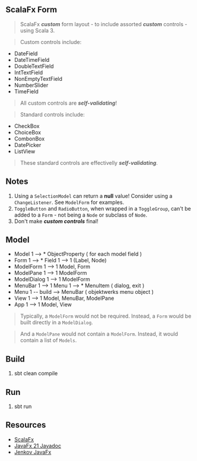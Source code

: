 ScalaFx Form
------------
>ScalaFx ***custom*** form layout - to include assorted ***custom*** controls - using Scala 3.

>Custom controls include:
* DateField
* DateTimeField
* DoubleTextField
* IntTextField
* NonEmptyTextField
* NumberSlider
* TimeField
> All custom controls are ***self-validating***!

>Standard controls include:
* CheckBox
* ChoiceBox
* CombonBox
* DatePicker
* ListView
>These standard controls are effectivelly ***self-validating***.

Notes
-----
1. Using a ```SelectionModel``` can return a **null** value! Consider using a ```ChangeListener```. See ```ModelForm``` for examples.
2. ```ToggleButton``` and ```RadioButton```, when wrapped in a ```ToggleGroup```, can't be added to a ```Form``` - not being a ```Node``` or subclass of ```Node```.
3. Don't make ***custom controls*** final!

Model
-----
* Model 1 --> * ObjectProperty ( for each model field )
* Form 1 --> * Field 1 --> 1 (Label, Node)
* ModelForm 1 --> 1 Model, Form
* ModelPane 1 --> 1 ModelForm
* ModelDialog 1 --> 1 ModelForm
* MenuBar 1 --> 1 Menu 1 --> * MenuItem ( dialog, exit )
* Menu 1 -- build --> MenuBar ( objektwerks menu object )
* View 1 --> 1 Model, MenuBar, ModelPane
* App 1 --> 1 Model, View

>Typically, a ```ModelForm``` would not be required. Instead, a ```Form``` would be built directly in a ```ModelDialog```.

>And a ```ModelPane``` would not contain a ```ModelForm```. Instead, it would contain a list of ```Models```.

Build
-----
1. sbt clean compile

Run
---
1. sbt run

Resources
---------
* [ScalaFx](https://www.scalafx.org/)
* [JavaFx 21 Javadoc](https://openjfx.io/javadoc/21/)
* [Jenkov JavaFx](https://jenkov.com/tutorials/javafx/index.html)
